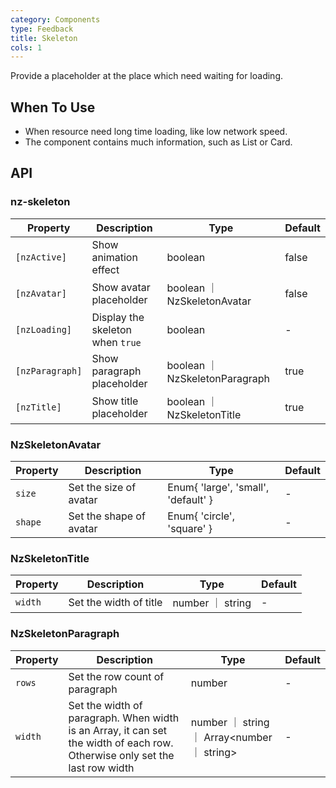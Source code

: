 ```yaml
---
category: Components
type: Feedback
title: Skeleton
cols: 1
---
```


Provide a placeholder at the place which need waiting for loading.

## When To Use

- When resource need long time loading, like low network speed.
- The component contains much information, such as List or Card.

## API

### nz-skeleton

| Property | Description | Type | Default |
| --- | --- | --- | --- |
| `[nzActive]` | Show animation effect | boolean | false |
| `[nzAvatar]` | Show avatar placeholder | boolean ｜ NzSkeletonAvatar | false |
| `[nzLoading]` | Display the skeleton when `true` | boolean | - |
| `[nzParagraph]` | Show paragraph placeholder | boolean ｜ NzSkeletonParagraph | true |
| `[nzTitle]` | Show title placeholder | boolean ｜ NzSkeletonTitle | true |


### NzSkeletonAvatar

| Property | Description | Type | Default |
| --- | --- | --- | --- |
| `size` | Set the size of avatar | Enum{ 'large', 'small', 'default' } | - |
| `shape` | Set the shape of avatar | Enum{ 'circle', 'square' } | - |

### NzSkeletonTitle

| Property | Description | Type | Default |
| --- | --- | --- | --- |
| `width` | Set the width of title | number ｜ string | - |

### NzSkeletonParagraph

| Property | Description | Type | Default |
| --- | --- | --- | --- |
| `rows` | Set the row count of paragraph | number | - |
| `width` | Set the width of paragraph. When width is an Array, it can set the width of each row. Otherwise only set the last row width | number ｜ string ｜ Array<number ｜ string> | - |